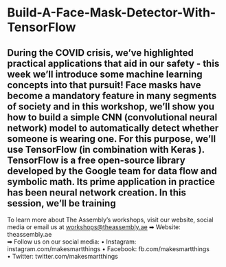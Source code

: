 # Build-A-Face-Mask-Detector-With-TensorFlow
During the COVID crisis, we’ve highlighted practical applications that aid in our safety - this week we’ll introduce some machine learning concepts into that pursuit! Face masks have become a mandatory feature in many segments of society and in this workshop, we’ll show you how to build a simple CNN (convolutional neural network) model to automatically detect whether someone is wearing one. For this purpose, we’ll use TensorFlow (in combination with Keras ). TensorFlow is a free open-source library developed by the Google team for data flow and symbolic math. Its prime application in practice has been neural network creation. In this session, we’ll be training
-----------------------------------------  

To learn more about The Assembly’s workshops, visit our website, social media or email us at workshops@theassembly.ae 
➡ Website: theassembly.ae  
➡ Follow us on our social media: 
• Instagram: instagram.com/makesmartthings 
• Facebook: fb.com/makesmartthings  
• Twitter: twitter.com/makesmartthings   

